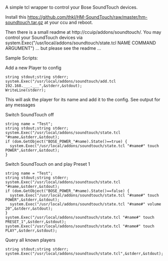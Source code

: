 A simple tcl wrapper to control your Bose SoundTouch devices.

Install this https://github.com/thkl/HM-SoundTouch/raw/master/hm-soundtouch.tar.gz at your ccu and reboot.

Then there is a small readme at http://ccuip/addons/soundtouch/. You may control your SoundTouch devices via system.Exec("/usr/local/addons/soundtouch/state.tcl NAME COMMAND ARGUMENT")
... but please see the readme ...


Sample Scripts:

Add a new Player to config

```
string stdout;string stderr;
system.Exec("/usr/local/addons/soundtouch/add.tcl 192.168.___.___",&stderr,&stdout);
WriteLine(stderr);
```

This will ask the player for its name and add it to the config. See output for any messages


Switch SoundTouch off

```
string name = "Test";
string stdout;string stderr;
system.Exec("/usr/local/addons/soundtouch/state.tcl "#name,&stderr,&stdout);
if (dom.GetObject("BOSE_POWER_"#name).State()==true) {
  system.Exec("/usr/local/addons/soundtouch/state.tcl "#name#" touch POWER",&stderr,&stdout);
}
```


Switch SoundTouch on and play Preset 1

```
string name = "Test";
string stdout;string stderr;
system.Exec("/usr/local/addons/soundtouch/state.tcl "#name,&stderr,&stdout);
if (dom.GetObject("BOSE_POWER_"#name).State()==false) {
  system.Exec("/usr/local/addons/soundtouch/state.tcl "#name#" touch POWER",&stderr,&stdout);
  system.Exec("/usr/local/addons/soundtouch/state.tcl "#name#" volume 20",&stderr,&stdout);
}
system.Exec("/usr/local/addons/soundtouch/state.tcl "#name#" touch PRESET_1",&stderr,&stdout);
system.Exec("/usr/local/addons/soundtouch/state.tcl "#name#" touch PLAY",&stderr,&stdout);
```


Query all known players

```
string stdout;string stderr;
system.Exec("/usr/local/addons/soundtouch/state.tcl",&stderr,&stdout);
```
